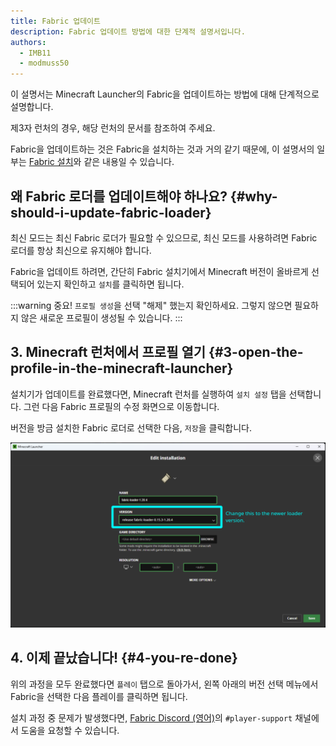 ```yaml
---
title: Fabric 업데이트
description: Fabric 업데이트 방법에 대한 단계적 설명서입니다.
authors:
  - IMB11
  - modmuss50
---
```


이 설명서는 Minecraft Launcher의 Fabric을 업데이트하는 방법에 대해 단계적으로 설명합니다.

제3자 런처의 경우, 해당 런처의 문서를 참조하여 주세요.

Fabric을 업데이트하는 것은 Fabric을 설치하는 것과 거의 같기 때문에, 이 설명서의 일부는 [Fabric 설치](./installing-fabric)와 같은 내용일 수 있습니다.

## 왜 Fabric 로더를 업데이트해야 하나요? {#why-should-i-update-fabric-loader}

최신 모드는 최신 Fabric 로더가 필요할 수 있으므로, 최신 모드를 사용하려면 Fabric 로더를 항상 최신으로 유지해야 합니다.

<!--@include: ./installing-fabric.md#common-->

Fabric을 업데이트 하려면, 간단히 Fabric 설치기에서 Minecraft 버전이 올바르게 선택되어 있는지 확인하고 `설치`를 클릭하면 됩니다.

:::warning 중요!
`프로필 생성`을 선택 "해제" 했는지 확인하세요. 그렇지 않으면 필요하지 않은 새로운 프로필이 생성될 수 있습니다.
:::

## 3. Minecraft 런처에서 프로필 열기 {#3-open-the-profile-in-the-minecraft-launcher}

설치기가 업데이트를 완료했다면, Minecraft 런처를 실행하여 `설치 설정` 탭을 선택합니다. 그런 다음 Fabric 프로필의 수정 화면으로 이동합니다.

버전을 방금 설치한 Fabric 로더로 선택한 다음, `저장`을 클릭합니다.

![Minecraft 런처에서 Fabric 로더 버전을 변경하는 모습](/assets/players/updating-fabric.png)

## 4. 이제 끝났습니다! {#4-you-re-done}

위의 과정을 모두 완료했다면 `플레이` 탭으로 돌아가서, 왼쪽 아래의 버전 선택 메뉴에서 Fabric을 선택한 다음 플레이를 클릭하면 됩니다.

설치 과정 중 문제가 발생했다면, [Fabric Discord (영어)](https://discord.gg/v6v4pMv)의 `#player-support` 채널에서 도움을 요청할 수 있습니다.
